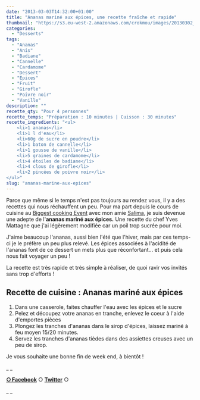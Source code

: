 ```yaml
---
date: "2013-03-03T14:32:00+01:00"
title: "Ananas mariné aux épices, une recette fraîche et rapide"
thumbnail: "https://s3.eu-west-2.amazonaws.com/crokmou/images/20130302_ananas_marin--_epices_0024.jpg"
categories:
  - "Desserts"
tags:
  - "Ananas"
  - "Anis"
  - "Badiane"
  - "Cannelle"
  - "Cardamome"
  - "Dessert"
  - "Epices"
  - "Fruit"
  - "Girofle"
  - "Poivre noir"
  - "Vanille"
description: ""
recette_qty: "Pour 4 personnes"
recette_temps: "Préparation : 10 minutes | Cuisson : 30 minutes"
recette_ingredients: "<ul>
 	<li>1 ananas</li>
 	<li>1 l d'eau</li>
 	<li>60g de sucre en poudre</li>
 	<li>1 baton de cannelle</li>
 	<li>1 gousse de vanille</li>
 	<li>5 graines de cardamome</li>
 	<li>4 étoiles de badiane</li>
 	<li>4 clous de girofle</li>
 	<li>2 pincées de poivre noir</li>
</ul>"
slug: "ananas-marine-aux-epices"
---
```


Parce que même si le temps n'est pas toujours au rendez vous, il y a des recettes qui nous réchauffent un peu. Pour ma part depuis le cours de cuisine au [Biggest cooking Event](http://fr.delhaize.be/fr-be/action/delhaize-biggest-cooking-event) avec mon amie [Salima](http://partsdeplaisir.blogspot.be/), je suis devenue une adepte de l'**ananas mariné aux épices.** Une recette du chef Yves Mattagne que j'ai légèrement modifiée car un poil trop sucrée pour moi.

J'aime beaucoup l'ananas, aussi bien l'été que l'hiver, mais par ces temps-ci je le préfère un peu plus relevé. Les épices associées à l'acidité de l'ananas font de ce dessert un mets plus que réconfortant... et puis cela nous fait voyager un peu !

La recette est très rapide et très simple à réaliser, de quoi ravir vos invités sans trop d'efforts !

## **Recette de cuisine : Ananas mariné aux épices**

1.  Dans une casserole, faites chauffer l'eau avec les épices et le sucre
2.  Pelez et découpez votre ananas en tranche, enlevez le coeur à l'aide d'emportes pièces
3.  Plongez les tranches d'ananas dans le sirop d'épices, laissez mariné à feu moyen 15/20 minutes.
4.  Servez les tranches d'ananas tièdes dans des assiettes creuses avec un peu de sirop.

Je vous souhaite une bonne fin de week end, à bientôt !

_ _

[**○<span style="font-size: xx-small; margin: 0px; outline: 0px; padding: 0px;"><span style="font-family: Arial, Helvetica, sans-serif; margin: 0px; outline: 0px; padding: 0px;"> </span></span>Facebook**](https://www.facebook.com/pages/CroKMou/148093255259077) ○ [**Twitter**](https://twitter.com/Crokmou) ○

_ _

